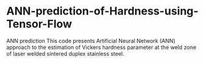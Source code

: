 # ANN-prediction-of-Hardness-using-Tensor-Flow
ANN prediction
This code presents Artificial Neural Network (ANN) approach to the estimation of Vickers hardness parameter at the weld zone of laser welded sintered duplex stainless steel.
